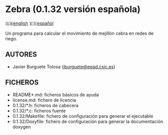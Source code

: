 Zebra (0.1.32 versión española)
==============================

:uk:[english](README.md) :es:[español](README.es.md)

Un programa para calcular el movimiento de mejillón cebra en redes de riego.

AUTORES
-------

* Javier Burguete Tolosa (jburguete@eead.csic.es)

FICHEROS
--------

* README\*.md: ficheros básicos de ayuda
* license.md: fichero de licencia
* 0.1.32/\*.h: ficheros de cabecera
* 0.1.32/\*.c: ficheros fuente
* 0.1.32/Makefile: fichero de configuración para generar el ejecutable
* 0.1.32/Doxyfile: fichero de configuración para generar la documentación doxygen
